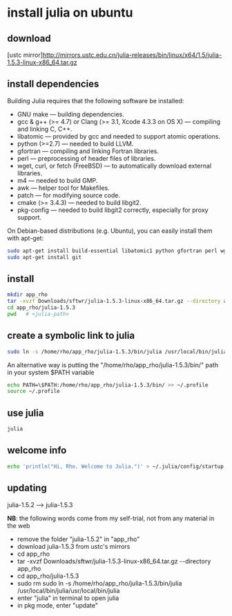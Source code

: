 # install julia on ubuntu

## download

[ustc mirror]<http://mirrors.ustc.edu.cn/julia-releases/bin/linux/x64/1.5/julia-1.5.3-linux-x86_64.tar.gz>

## install dependencies

Building Julia requires that the following software be installed:

- GNU make — building dependencies.
- gcc & g++ (>= 4.7) or Clang (>= 3.1, Xcode 4.3.3 on OS X) — compiling and linking C, C++.
- libatomic — provided by gcc and needed to support atomic operations.
- python (>=2.7) — needed to build LLVM.
- gfortran — compiling and linking Fortran libraries.
- perl — preprocessing of header files of libraries.
- wget, curl, or fetch (FreeBSD) — to automatically download external libraries.
- m4 — needed to build GMP.
- awk — helper tool for Makefiles.
- patch — for modifying source code.
- cmake (>= 3.4.3) — needed to build libgit2.
- pkg-config — needed to build libgit2 correctly, especially for proxy support.

On Debian-based distributions (e.g. Ubuntu), you can easily install them with apt-get:

```bash
sudo apt-get install build-essential libatomic1 python gfortran perl wget m4 cmake pkg-config
sudo apt-get install git
```

## install

```bash
mkdir app_rho
tar -xvzf Downloads/sftwr/julia-1.5.3-linux-x86_64.tar.gz --directory app_rho
cd app_rho/julia-1.5.3
pwd   # <julia-path>
```

## create a symbolic link to julia

```bash
sudo ln -s /home/rho/app_rho/julia-1.5.3/bin/julia /usr/local/bin/julia
```

An alternative way is putting the "/home/rho/app_rho/julia-1.5.3/bin/" path in your system $PATH variable 

```bash
echo PATH=\$PATH:/home/rho/app_rho/julia-1.5.3/bin/ >> ~/.profile
source ~/.profile
```

## use julia

```bash
julia
```

## welcome info

```bash
echo 'println("Hi, Rho. Welcome to Julia.")' > ~/.julia/config/startup.jl
```

## updating

julia-1.5.2 --> julia-1.5.3

**NB**: the following words come from my self-trial, not from any material in the web

- remove the folder "julia-1.5.2" in "app_rho"
- download julia-1.5.3 from ustc's mirrors
- cd app_rho
- tar -xvzf Downloads/sftwr/julia-1.5.3-linux-x86_64.tar.gz --directory app_rho
- cd app_rho/julia-1.5.3
- sudo rm sudo ln -s /home/rho/app_rho/julia-1.5.3/bin/julia /usr/local/bin/julia/usr/local/bin/julia
- enter "julia" in terminal to open julia
- in pkg mode, enter "update"

